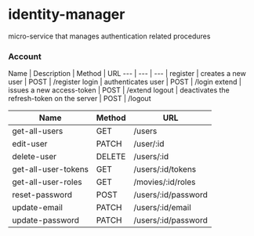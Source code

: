 # identity-manager
micro-service that manages authentication related procedures


### Account
Name | Description | Method | URL
--- | --- | --- | 
register | creates a new user | POST | /register
login | authenticates user | POST | /login
extend | issues a new access-token | POST | /extend
logout | deactivates the refresh-token on the server | POST | /logout

Name | Method | URL
--- | --- | --- | 
get-all-users | GET | /users
edit-user | PATCH | /user/:id
delete-user | DELETE | /users/:id
get-all-user-tokens | GET | /users/:id/tokens
get-all-user-roles | GET | /movies/:id/roles
reset-password | POST | /users/:id/password
update-email | PATCH | /users/:id/email
update-password | PATCH | /users/:id/password
